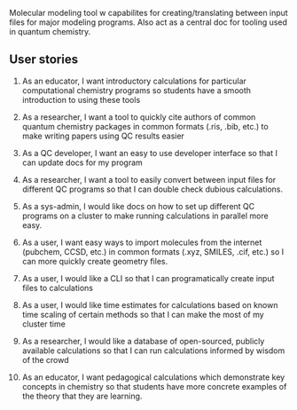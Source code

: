 Molecular modeling tool w capabilites for creating/translating between input files for major modeling programs. Also act as a central doc for tooling used in quantum chemistry.

User stories
----
1. As an educator, I want introductory calculations for particular computational chemistry programs so students have a smooth introduction to using these tools

2. As a researcher, I want a tool to quickly cite authors of common quantum chemistry packages in common formats (.ris, .bib, etc.) to make writing papers using QC results easier

3. As a QC developer, I want an easy to use developer interface so that I can update docs for my program

4. As a researcher, I want a tool to easily convert between input files for different QC programs so that I can double check dubious calculations.

5. As a sys-admin, I would like docs on how to set up different QC programs on a cluster to make running calculations in parallel more easy.

6. As a user, I want easy ways to import molecules from the internet (pubchem, CCSD, etc.) in common formats (.xyz, SMILES, .cif, etc.) so I can more quickly create geometry files.

7. As a user, I would like a CLI so that I can programatically create input files to calculations

8. As a user, I would like time estimates for calculations based on known time scaling of certain methods so that I can make the most of my cluster time

9. As a researcher, I would like a database of open-sourced, publicly available calculations so that I can run calculations informed by wisdom of the crowd

10. As an educator, I want pedagogical calculations which demonstrate key concepts in chemistry so that students have more concrete examples of the theory that they are learning.
